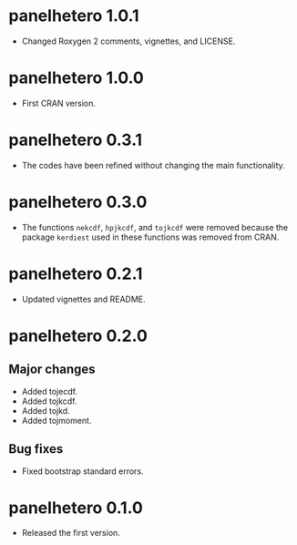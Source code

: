 # panelhetero 1.0.1

* Changed Roxygen 2 comments, vignettes, and LICENSE.

# panelhetero 1.0.0

* First CRAN version.

# panelhetero 0.3.1

* The codes have been refined without changing the main functionality.

# panelhetero 0.3.0

* The functions `nekcdf`, `hpjkcdf`, and `tojkcdf` were removed because the package `kerdiest` used in these functions was removed from CRAN.

# panelhetero 0.2.1

* Updated vignettes and README.

# panelhetero 0.2.0

## Major changes

* Added tojecdf.
* Added tojkcdf.
* Added tojkd.
* Added tojmoment.

## Bug fixes

* Fixed bootstrap standard errors.

# panelhetero 0.1.0

* Released the first version.
